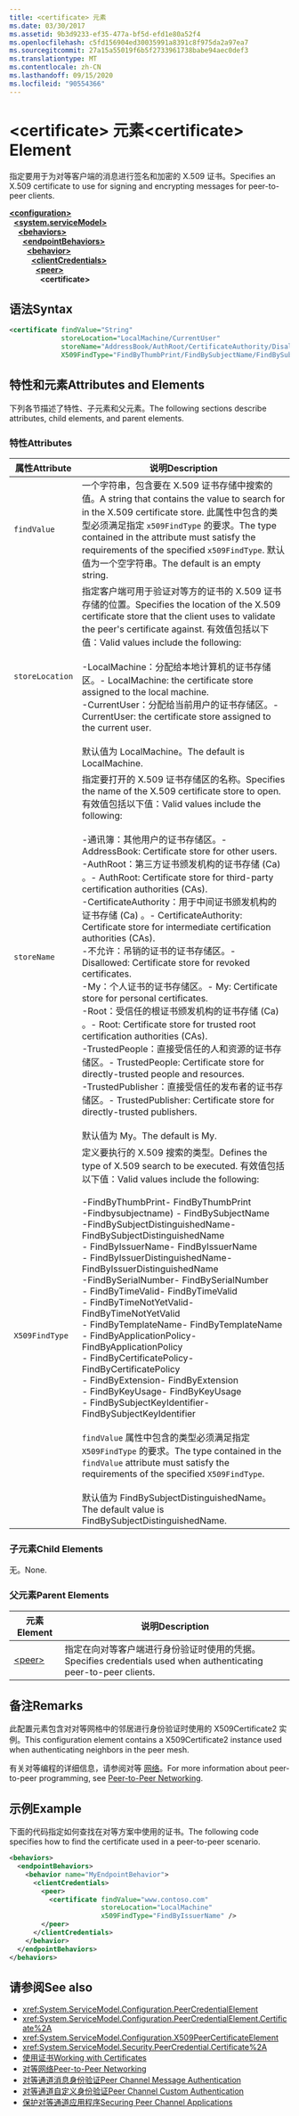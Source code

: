 ```yaml
---
title: <certificate> 元素
ms.date: 03/30/2017
ms.assetid: 9b3d9233-ef35-477a-bf5d-efd1e80a52f4
ms.openlocfilehash: c5fd156904ed30035991a8391c8f975da2a97ea7
ms.sourcegitcommit: 27a15a55019f6b5f2733961738babe94aec0def3
ms.translationtype: MT
ms.contentlocale: zh-CN
ms.lasthandoff: 09/15/2020
ms.locfileid: "90554366"
---
```

# <a name="certificate-element"></a><span data-ttu-id="1f3bb-102">\<certificate> 元素</span><span class="sxs-lookup"><span data-stu-id="1f3bb-102">\<certificate> Element</span></span>
<span data-ttu-id="1f3bb-103">指定要用于为对等客户端的消息进行签名和加密的 X.509 证书。</span><span class="sxs-lookup"><span data-stu-id="1f3bb-103">Specifies an X.509 certificate to use for signing and encrypting messages for peer-to-peer clients.</span></span>  
  
[**\<configuration>**](../configuration-element.md)\
&nbsp;&nbsp;[**\<system.serviceModel>**](system-servicemodel.md)\
&nbsp;&nbsp;&nbsp;&nbsp;[**\<behaviors>**](behaviors.md)\
&nbsp;&nbsp;&nbsp;&nbsp;&nbsp;&nbsp;[**\<endpointBehaviors>**](endpointbehaviors.md)\
&nbsp;&nbsp;&nbsp;&nbsp;&nbsp;&nbsp;&nbsp;&nbsp;[**\<behavior>**](behavior-of-endpointbehaviors.md)\
&nbsp;&nbsp;&nbsp;&nbsp;&nbsp;&nbsp;&nbsp;&nbsp;&nbsp;&nbsp;[**\<clientCredentials>**](clientcredentials.md)\
&nbsp;&nbsp;&nbsp;&nbsp;&nbsp;&nbsp;&nbsp;&nbsp;&nbsp;&nbsp;&nbsp;&nbsp;[**\<peer>**](peer-of-clientcredentials-element.md)\
&nbsp;&nbsp;&nbsp;&nbsp;&nbsp;&nbsp;&nbsp;&nbsp;&nbsp;&nbsp;&nbsp;&nbsp;&nbsp;&nbsp;**\<certificate>**  
  
## <a name="syntax"></a><span data-ttu-id="1f3bb-104">语法</span><span class="sxs-lookup"><span data-stu-id="1f3bb-104">Syntax</span></span>  
  
```xml  
<certificate findValue="String"
             storeLocation="LocalMachine/CurrentUser"
             storeName="AddressBook/AuthRoot/CertificateAuthority/Disallowed/My/Root/TrustedPeople/TrustedPublisher"
             X509FindType="FindByThumbPrint/FindBySubjectName/FindBySubjectDistinguishedName/FindByIssuerName/FindByIssuerDistinguishedName/FindBySerialNumber/FindByTimeValid/FindByTimeNotYetValid/FindByTemplateName/FindByApplicationPolicy/FindByCertificatePolicy/FindByExtension/FindByKeyUsage/FindBySubjectKeyIdentifier" />
```  
  
## <a name="attributes-and-elements"></a><span data-ttu-id="1f3bb-105">特性和元素</span><span class="sxs-lookup"><span data-stu-id="1f3bb-105">Attributes and Elements</span></span>  
 <span data-ttu-id="1f3bb-106">下列各节描述了特性、子元素和父元素。</span><span class="sxs-lookup"><span data-stu-id="1f3bb-106">The following sections describe attributes, child elements, and parent elements.</span></span>  
  
### <a name="attributes"></a><span data-ttu-id="1f3bb-107">特性</span><span class="sxs-lookup"><span data-stu-id="1f3bb-107">Attributes</span></span>  
  
|<span data-ttu-id="1f3bb-108">属性</span><span class="sxs-lookup"><span data-stu-id="1f3bb-108">Attribute</span></span>|<span data-ttu-id="1f3bb-109">说明</span><span class="sxs-lookup"><span data-stu-id="1f3bb-109">Description</span></span>|  
|---------------|-----------------|  
|`findValue`|<span data-ttu-id="1f3bb-110">一个字符串，包含要在 X.509 证书存储中搜索的值。</span><span class="sxs-lookup"><span data-stu-id="1f3bb-110">A string that contains the value to search for in the X.509 certificate store.</span></span> <span data-ttu-id="1f3bb-111">此属性中包含的类型必须满足指定 `x509FindType` 的要求。</span><span class="sxs-lookup"><span data-stu-id="1f3bb-111">The type contained in the attribute must satisfy the requirements of the specified `x509FindType`.</span></span> <span data-ttu-id="1f3bb-112">默认值为一个空字符串。</span><span class="sxs-lookup"><span data-stu-id="1f3bb-112">The default is an empty string.</span></span>|  
|`storeLocation`|<span data-ttu-id="1f3bb-113">指定客户端可用于验证对等方的证书的 X.509 证书存储的位置。</span><span class="sxs-lookup"><span data-stu-id="1f3bb-113">Specifies the location of the X.509 certificate store that the client uses to validate the peer's certificate against.</span></span> <span data-ttu-id="1f3bb-114">有效值包括以下值：</span><span class="sxs-lookup"><span data-stu-id="1f3bb-114">Valid values include the following:</span></span><br /><br /> <span data-ttu-id="1f3bb-115">-LocalMachine：分配给本地计算机的证书存储区。</span><span class="sxs-lookup"><span data-stu-id="1f3bb-115">-   LocalMachine: the certificate store assigned to the local machine.</span></span><br /><span data-ttu-id="1f3bb-116">-CurrentUser：分配给当前用户的证书存储区。</span><span class="sxs-lookup"><span data-stu-id="1f3bb-116">-   CurrentUser: the certificate store assigned to the current user.</span></span><br /><br /> <span data-ttu-id="1f3bb-117">默认值为 LocalMachine。</span><span class="sxs-lookup"><span data-stu-id="1f3bb-117">The default is LocalMachine.</span></span>|  
|`storeName`|<span data-ttu-id="1f3bb-118">指定要打开的 X.509 证书存储区的名称。</span><span class="sxs-lookup"><span data-stu-id="1f3bb-118">Specifies the name of the X.509 certificate store to open.</span></span> <span data-ttu-id="1f3bb-119">有效值包括以下值：</span><span class="sxs-lookup"><span data-stu-id="1f3bb-119">Valid values include the following:</span></span><br /><br /> <span data-ttu-id="1f3bb-120">-通讯簿：其他用户的证书存储区。</span><span class="sxs-lookup"><span data-stu-id="1f3bb-120">-   AddressBook: Certificate store for other users.</span></span><br /><span data-ttu-id="1f3bb-121">-AuthRoot：第三方证书颁发机构的证书存储 (Ca) 。</span><span class="sxs-lookup"><span data-stu-id="1f3bb-121">-   AuthRoot: Certificate store for third-party certification authorities (CAs).</span></span><br /><span data-ttu-id="1f3bb-122">-CertificateAuthority：用于中间证书颁发机构的证书存储 (Ca) 。</span><span class="sxs-lookup"><span data-stu-id="1f3bb-122">-   CertificateAuthority: Certificate store for intermediate certification authorities (CAs).</span></span><br /><span data-ttu-id="1f3bb-123">-不允许：吊销的证书的证书存储区。</span><span class="sxs-lookup"><span data-stu-id="1f3bb-123">-   Disallowed: Certificate store for revoked certificates.</span></span><br /><span data-ttu-id="1f3bb-124">-My：个人证书的证书存储区。</span><span class="sxs-lookup"><span data-stu-id="1f3bb-124">-   My: Certificate store for personal certificates.</span></span><br /><span data-ttu-id="1f3bb-125">-Root：受信任的根证书颁发机构的证书存储 (Ca) 。</span><span class="sxs-lookup"><span data-stu-id="1f3bb-125">-   Root: Certificate store for trusted root certification authorities (CAs).</span></span><br /><span data-ttu-id="1f3bb-126">-TrustedPeople：直接受信任的人和资源的证书存储区。</span><span class="sxs-lookup"><span data-stu-id="1f3bb-126">-   TrustedPeople: Certificate store for directly-trusted people and resources.</span></span><br /><span data-ttu-id="1f3bb-127">-TrustedPublisher：直接受信任的发布者的证书存储区。</span><span class="sxs-lookup"><span data-stu-id="1f3bb-127">-   TrustedPublisher: Certificate store for directly-trusted publishers.</span></span><br /><br /> <span data-ttu-id="1f3bb-128">默认值为 My。</span><span class="sxs-lookup"><span data-stu-id="1f3bb-128">The default is My.</span></span>|  
|`X509FindType`|<span data-ttu-id="1f3bb-129">定义要执行的 X.509 搜索的类型。</span><span class="sxs-lookup"><span data-stu-id="1f3bb-129">Defines the type of X.509 search to be executed.</span></span> <span data-ttu-id="1f3bb-130">有效值包括以下值：</span><span class="sxs-lookup"><span data-stu-id="1f3bb-130">Valid values include the following:</span></span><br /><br /> <span data-ttu-id="1f3bb-131">-FindByThumbPrint</span><span class="sxs-lookup"><span data-stu-id="1f3bb-131">-   FindByThumbPrint</span></span><br /><span data-ttu-id="1f3bb-132">-Findbysubjectname) </span><span class="sxs-lookup"><span data-stu-id="1f3bb-132">-   FindBySubjectName</span></span><br /><span data-ttu-id="1f3bb-133">-FindBySubjectDistinguishedName</span><span class="sxs-lookup"><span data-stu-id="1f3bb-133">-   FindBySubjectDistinguishedName</span></span><br /><span data-ttu-id="1f3bb-134">- FindByIssuerName</span><span class="sxs-lookup"><span data-stu-id="1f3bb-134">-   FindByIssuerName</span></span><br /><span data-ttu-id="1f3bb-135">- FindByIssuerDistinguishedName</span><span class="sxs-lookup"><span data-stu-id="1f3bb-135">-   FindByIssuerDistinguishedName</span></span><br /><span data-ttu-id="1f3bb-136">-FindBySerialNumber</span><span class="sxs-lookup"><span data-stu-id="1f3bb-136">-   FindBySerialNumber</span></span><br /><span data-ttu-id="1f3bb-137">- FindByTimeValid</span><span class="sxs-lookup"><span data-stu-id="1f3bb-137">-   FindByTimeValid</span></span><br /><span data-ttu-id="1f3bb-138">- FindByTimeNotYetValid</span><span class="sxs-lookup"><span data-stu-id="1f3bb-138">-   FindByTimeNotYetValid</span></span><br /><span data-ttu-id="1f3bb-139">- FindByTemplateName</span><span class="sxs-lookup"><span data-stu-id="1f3bb-139">-   FindByTemplateName</span></span><br /><span data-ttu-id="1f3bb-140">- FindByApplicationPolicy</span><span class="sxs-lookup"><span data-stu-id="1f3bb-140">-   FindByApplicationPolicy</span></span><br /><span data-ttu-id="1f3bb-141">- FindByCertificatePolicy</span><span class="sxs-lookup"><span data-stu-id="1f3bb-141">-   FindByCertificatePolicy</span></span><br /><span data-ttu-id="1f3bb-142">- FindByExtension</span><span class="sxs-lookup"><span data-stu-id="1f3bb-142">-   FindByExtension</span></span><br /><span data-ttu-id="1f3bb-143">- FindByKeyUsage</span><span class="sxs-lookup"><span data-stu-id="1f3bb-143">-   FindByKeyUsage</span></span><br /><span data-ttu-id="1f3bb-144">- FindBySubjectKeyIdentifier</span><span class="sxs-lookup"><span data-stu-id="1f3bb-144">-   FindBySubjectKeyIdentifier</span></span><br /><br /> <span data-ttu-id="1f3bb-145">`findValue` 属性中包含的类型必须满足指定 `X509FindType` 的要求。</span><span class="sxs-lookup"><span data-stu-id="1f3bb-145">The type contained in the `findValue` attribute must satisfy the requirements of the specified `X509FindType`.</span></span><br /><br /> <span data-ttu-id="1f3bb-146">默认值为 FindBySubjectDistinguishedName。</span><span class="sxs-lookup"><span data-stu-id="1f3bb-146">The default value is FindBySubjectDistinguishedName.</span></span>|  
  
### <a name="child-elements"></a><span data-ttu-id="1f3bb-147">子元素</span><span class="sxs-lookup"><span data-stu-id="1f3bb-147">Child Elements</span></span>  
 <span data-ttu-id="1f3bb-148">无。</span><span class="sxs-lookup"><span data-stu-id="1f3bb-148">None.</span></span>  
  
### <a name="parent-elements"></a><span data-ttu-id="1f3bb-149">父元素</span><span class="sxs-lookup"><span data-stu-id="1f3bb-149">Parent Elements</span></span>  
  
|<span data-ttu-id="1f3bb-150">元素</span><span class="sxs-lookup"><span data-stu-id="1f3bb-150">Element</span></span>|<span data-ttu-id="1f3bb-151">说明</span><span class="sxs-lookup"><span data-stu-id="1f3bb-151">Description</span></span>|  
|-------------|-----------------|  
|[\<peer>](peer-of-clientcredentials-element.md)|<span data-ttu-id="1f3bb-152">指定在向对等客户端进行身份验证时使用的凭据。</span><span class="sxs-lookup"><span data-stu-id="1f3bb-152">Specifies credentials used when authenticating peer-to-peer clients.</span></span>|  
  
## <a name="remarks"></a><span data-ttu-id="1f3bb-153">备注</span><span class="sxs-lookup"><span data-stu-id="1f3bb-153">Remarks</span></span>  
 <span data-ttu-id="1f3bb-154">此配置元素包含对对等网格中的邻居进行身份验证时使用的 X509Certificate2 实例。</span><span class="sxs-lookup"><span data-stu-id="1f3bb-154">This configuration element contains a X509Certificate2 instance used when authenticating neighbors in the peer mesh.</span></span>  
  
 <span data-ttu-id="1f3bb-155">有关对等编程的详细信息，请参阅对等 [网络](../../../wcf/feature-details/peer-to-peer-networking.md)。</span><span class="sxs-lookup"><span data-stu-id="1f3bb-155">For more information about peer-to-peer programming, see [Peer-to-Peer Networking](../../../wcf/feature-details/peer-to-peer-networking.md).</span></span>  
  
## <a name="example"></a><span data-ttu-id="1f3bb-156">示例</span><span class="sxs-lookup"><span data-stu-id="1f3bb-156">Example</span></span>  
 <span data-ttu-id="1f3bb-157">下面的代码指定如何查找在对等方案中使用的证书。</span><span class="sxs-lookup"><span data-stu-id="1f3bb-157">The following code specifies how to find the certificate used in a peer-to-peer scenario.</span></span>  
  
```xml  
<behaviors>
  <endpointBehaviors>
    <behavior name="MyEndpointBehavior">
      <clientCredentials>
        <peer>
          <certificate findValue="www.contoso.com"
                       storeLocation="LocalMachine"
                       x509FindType="FindByIssuerName" />
        </peer>
      </clientCredentials>
    </behavior>
  </endpointBehaviors>
</behaviors>
```  
  
## <a name="see-also"></a><span data-ttu-id="1f3bb-158">请参阅</span><span class="sxs-lookup"><span data-stu-id="1f3bb-158">See also</span></span>

- <xref:System.ServiceModel.Configuration.PeerCredentialElement>
- <xref:System.ServiceModel.Configuration.PeerCredentialElement.Certificate%2A>
- <xref:System.ServiceModel.Configuration.X509PeerCertificateElement>
- <xref:System.ServiceModel.Security.PeerCredential.Certificate%2A>
- [<span data-ttu-id="1f3bb-159">使用证书</span><span class="sxs-lookup"><span data-stu-id="1f3bb-159">Working with Certificates</span></span>](../../../wcf/feature-details/working-with-certificates.md)
- [<span data-ttu-id="1f3bb-160">对等网络</span><span class="sxs-lookup"><span data-stu-id="1f3bb-160">Peer-to-Peer Networking</span></span>](../../../wcf/feature-details/peer-to-peer-networking.md)
- <span data-ttu-id="1f3bb-161">[对等通道消息身份验证](/previous-versions/dotnet/netframework-3.5/aa967730(v=vs.90))</span><span class="sxs-lookup"><span data-stu-id="1f3bb-161">[Peer Channel Message Authentication](/previous-versions/dotnet/netframework-3.5/aa967730(v=vs.90))</span></span>
- <span data-ttu-id="1f3bb-162">[对等通道自定义身份验证](/previous-versions/dotnet/netframework-3.5/ms751447(v=vs.90))</span><span class="sxs-lookup"><span data-stu-id="1f3bb-162">[Peer Channel Custom Authentication](/previous-versions/dotnet/netframework-3.5/ms751447(v=vs.90))</span></span>
- [<span data-ttu-id="1f3bb-163">保护对等通道应用程序</span><span class="sxs-lookup"><span data-stu-id="1f3bb-163">Securing Peer Channel Applications</span></span>](../../../wcf/feature-details/securing-peer-channel-applications.md)
